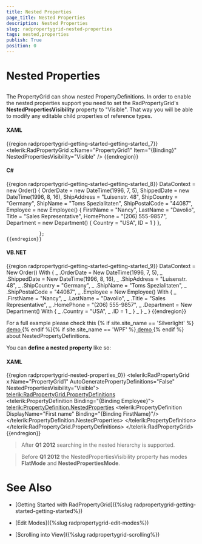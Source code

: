```yaml
---
title: Nested Properties
page_title: Nested Properties
description: Nested Properties
slug: radpropertygrid-nested-properties
tags: nested,properties
publish: True
position: 0
---
```


# Nested Properties



## 

The PropertyGrid can show nested PropertyDefinitions.
          In order to enable the nested properties support you need to set the RadPropertyGrid's __NestedPropertiesVisibility__ property to "Visible". That way you will be able to modify any editable child properties of reference types.
        

#### __XAML__

{{region radpropertygrid-getting-started-getting-started_7}}
	<telerik:RadPropertyGrid x:Name="PropertyGrid1" Item="{Binding}"
	 NestedPropertiesVisibility="Visible" />
	{{endregion}}



#### __C#__

{{region radpropertygrid-getting-started-getting-started_8}}
	 DataContext = new Order()
	            {
	                OrderDate = new DateTime(1996, 7, 5),
	                ShippedDate = new DateTime(1996, 8, 16),
	                ShipAddress = "Luisenstr. 48",
	                ShipCountry = "Germany",
	                ShipName = "Toms Spezialitaten",
	                ShipPostalCode = "44087",
	                Employee = new Employee()
	                {
	                    FirstName = "Nancy",
	                    LastName = "Davolio",
	                    Title = "Sales Representative",
	                    HomePhone = "(206) 555-9857",
	                    Department = new Department() 
	                    { 
	                        Country = "USA",
	                        ID = 1
	                    }
	                },
	
	            };
	{{endregion}}



#### __VB.NET__

{{region radpropertygrid-getting-started-getting-started_9}}
	    DataContext = New Order() With { _
		.OrderDate = New DateTime(1996, 7, 5), _
		.ShippedDate = New DateTime(1996, 8, 16), _
		.ShipAddress = "Luisenstr. 48", _
		.ShipCountry = "Germany", _
		.ShipName = "Toms Spezialitaten", _
		.ShipPostalCode = "44087", _
		.Employee = New Employee() With { _
			.FirstName = "Nancy", _
			.LastName = "Davolio", _
			.Title = "Sales Representative", _
			.HomePhone = "(206) 555-9857", _
			.Department = New Department() With { _
				.Country = "USA", _
				.ID = 1 _
			} _
		} _
	}
	{{endregion}}



For a full example please check this
          {% if site.site_name == 'Silverlight' %}[
                demo
              ](
                http://demos.telerik.com/silverlight/#PropertyGrid/NestedPropertyDefinitions
              ){% endif %}{% if site.site_name == 'WPF' %}[
                demo
              ](
                http://demos.telerik.com/wpf/#PropertyGrid/NestedPropertyDefinitions
              ){% endif %}
          about NestedPropertyDefinitions.
        



You can __define a nested property__ like so:
        

#### __XAML__

{{region radpropertygrid-nested-properties_0}}
	  <telerik:RadPropertyGrid x:Name="PropertyGrid1" 
	                           AutoGeneratePropertyDefinitions="False" 
	                           NestedPropertiesVisibility="Visible">
	        <telerik:RadPropertyGrid.PropertyDefinitions>  
	            <telerik:PropertyDefinition Binding="{Binding Employee}">
	                    <telerik:PropertyDefinition.NestedProperties>
	                        <telerik:PropertyDefinition DisplayName="First name" Binding="{Binding FirstName}"/>
	                    </telerik:PropertyDefinition.NestedProperties>
	            </telerik:PropertyDefinition>
	        </telerik:RadPropertyGrid.PropertyDefinitions>
	  </telerik:RadPropertyGrid>
	{{endregion}}



>After __Q1 2012__ searching in the nested hierarchy is supported.
          

>Before __Q1 2012__ the NestedPropertiesVisibility property has modes __FlatMode__ and
            __NestedPropertiesMode__.
          

# See Also

 * [Getting Started with RadPropertyGrid]({%slug radpropertygrid-getting-started-getting-started%})

 * [Edit Modes]({%slug radpropertygrid-edit-modes%})

 * [Scrolling into View]({%slug radpropertygrid-scrolling%})
